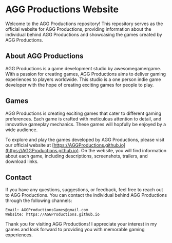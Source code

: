 # AGG Productions Website

Welcome to the AGG Productions repository! This repository serves as the official website for AGG Productions, providing information about the individual behind AGG Productions and showcasing the games created by AGG Productions.
## About AGG Productions

AGG Productions is a game development studio by awesomegamergame. With a passion for creating games, AGG Productions aims to deliver gaming experiences to players worldwide. This studio is a one person indie game developer with the hope of creating exciting games for people to play.
## Games

AGG Productions is creating exciting games that cater to different gaming preferences. Each game is crafted with meticulous attention to detail, and innovative gameplay mechanics. These games will hopfully be enjoyed by a wide audience.

To explore and play the games developed by AGG Productions, please visit our official website at [https://AGGProductions.github.io](https://AGGProductions.github.io). On the website, you will find information about each game, including descriptions, screenshots, trailers, and download links.
## Contact

If you have any questions, suggestions, or feedback, feel free to reach out to AGG Productions. You can contact the individual behind AGG Productions through the following channels:

    Email: AGGProductionsGames@gmail.com
    Website: https://AGGProductions.github.io

Thank you for visiting AGG Productions! I appreciate your interest in my games and look forward to providing you with memorable gaming experiences.
